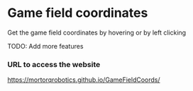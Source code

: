 # Game field coordinates

Get the game field coordinates by hovering or by left clicking

TODO: Add more features

### URL to access the website
https://mortorqrobotics.github.io/GameFieldCoords/

